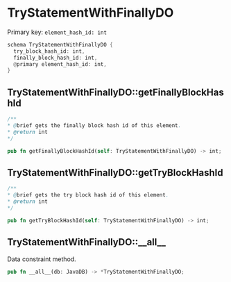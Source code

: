 # TryStatementWithFinallyDO

Primary key: `element_hash_id: int`

```rust
schema TryStatementWithFinallyDO {
  try_block_hash_id: int,
  finally_block_hash_id: int,
  @primary element_hash_id: int,
}
```
## TryStatementWithFinallyDO::getFinallyBlockHashId

```java
/**
* @brief gets the finally block hash id of this element.
* @return int
*/
```
```rust
pub fn getFinallyBlockHashId(self: TryStatementWithFinallyDO) -> int;
```
## TryStatementWithFinallyDO::getTryBlockHashId

```java
/**
* @brief gets the try block hash id of this element.
* @return int
*/
```
```rust
pub fn getTryBlockHashId(self: TryStatementWithFinallyDO) -> int;
```
## TryStatementWithFinallyDO::\_\_all\_\_

Data constraint method.

```rust
pub fn __all__(db: JavaDB) -> *TryStatementWithFinallyDO;
```
